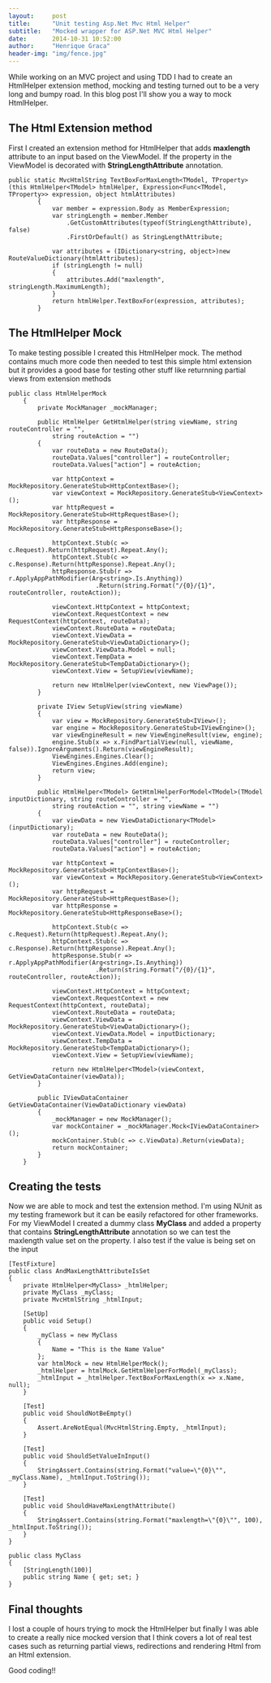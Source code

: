 ```yaml
---
layout:     post
title:      "Unit testing Asp.Net Mvc Html Helper"
subtitle:   "Mocked wrapper for ASP.Net MVC Html Helper"
date:       2014-10-31 10:52:00
author:     "Henrique Graca"
header-img: "img/fence.jpg"
---
```

<p>
	While working on an MVC project and using TDD I had to create an HtmlHelper extension method, mocking and testing turned out to be a very long and bumpy road. In this blog post I'll show you a way to mock HtmlHelper.
</p>
<h2 class="section-heading">The Html Extension method</h2>

<p>First I created an extension method for HtmlHelper that adds <strong>maxlength</strong> attribute to an input based on the ViewModel. If the property in the ViewModel is decorated with <strong>StringLengthAttribute</strong> annotation.</p>

<pre class="cscode"><code><span class="key">public</span> <span class="key">static</span> MvcHtmlString TextBoxForMaxLength&lt;TModel, TProperty&gt;(<span class="key">this</span> HtmlHelper&lt;TModel&gt; htmlHelper, Expression&lt;Func&lt;TModel, TProperty&gt;&gt; expression, <span class="key">object</span> htmlAttributes)
        {
            <span class="key">var</span> member = expression.Body <span class="key">as</span> MemberExpression;
            <span class="key">var</span> stringLength = member.Member
                .GetCustomAttributes(<span class="key">typeof</span>(StringLengthAttribute), <span class="key">false</span>)
                .FirstOrDefault() <span class="key">as</span> StringLengthAttribute;

            <span class="key">var</span> attributes = (IDictionary&lt;<span class="key">string</span>, <span class="key">object</span>&gt;)<span class="key">new</span> RouteValueDictionary(htmlAttributes);
            <span class="key">if</span> (stringLength != <span class="key">null</span>)
            {
                attributes.Add(<span class="str">"maxlength"</span>, stringLength.MaximumLength);
            }
            <span class="key">return</span> htmlHelper.TextBoxFor(expression, attributes);
        }</code></pre>


<h2 class="section-heading">The HtmlHelper Mock</h2>

<p>To make testing possible I created this HtmlHelper mock. The method contains much more code then needed to test this simple html extension but it provides a good base for testing other stuff like returnning partial views from extension methods</p>

<pre class="cscode"><code><span class="key">public</span> <span class="key">class</span> HtmlHelperMock
    {
        <span class="key">private</span> MockManager _mockManager;

        <span class="key">public</span> HtmlHelper GetHtmlHelper(<span class="key">string</span> viewName, <span class="key">string</span> routeController = <span class="str">""</span>,
            <span class="key">string</span> routeAction = <span class="str">""</span>)
        {
            <span class="key">var</span> routeData = <span class="key">new</span> RouteData();
            routeData.Values[<span class="str">"controller"</span>] = routeController;
            routeData.Values[<span class="str">"action"</span>] = routeAction;

            <span class="key">var</span> httpContext = MockRepository.GenerateStub&lt;HttpContextBase&gt;();
            <span class="key">var</span> viewContext = MockRepository.GenerateStub&lt;ViewContext&gt;();
            <span class="key">var</span> httpRequest = MockRepository.GenerateStub&lt;HttpRequestBase&gt;();
            <span class="key">var</span> httpResponse = MockRepository.GenerateStub&lt;HttpResponseBase&gt;();

            httpContext.Stub(c =&gt; c.Request).Return(httpRequest).Repeat.Any();
            httpContext.Stub(c =&gt; c.Response).Return(httpResponse).Repeat.Any();
            httpResponse.Stub(r =&gt; r.ApplyAppPathModifier(Arg&lt;<span class="key">string</span>&gt;.Is.Anything))
                        .Return(<span class="key">string</span>.Format(<span class="str">"/{0}/{1}"</span>, routeController, routeAction));

            viewContext.HttpContext = httpContext;
            viewContext.RequestContext = <span class="key">new</span> RequestContext(httpContext, routeData);
            viewContext.RouteData = routeData;
            viewContext.ViewData = MockRepository.GenerateStub&lt;ViewDataDictionary&gt;();
            viewContext.ViewData.Model = <span class="key">null</span>;
            viewContext.TempData = MockRepository.GenerateStub&lt;TempDataDictionary&gt;();
            viewContext.View = SetupView(viewName);

            <span class="key">return</span> <span class="key">new</span> HtmlHelper(viewContext, <span class="key">new</span> ViewPage());
        }

        <span class="key">private</span> IView SetupView(<span class="key">string</span> viewName)
        {
            <span class="key">var</span> view = MockRepository.GenerateStub&lt;IView&gt;();
            <span class="key">var</span> engine = MockRepository.GenerateStub&lt;IViewEngine&gt;();
            <span class="key">var</span> viewEngineResult = <span class="key">new</span> ViewEngineResult(view, engine);
            engine.Stub(x =&gt; x.FindPartialView(<span class="key">null</span>, viewName, <span class="key">false</span>)).IgnoreArguments().Return(viewEngineResult);
            ViewEngines.Engines.Clear();
            ViewEngines.Engines.Add(engine);
            <span class="key">return</span> view;
        }

        <span class="key">public</span> HtmlHelper&lt;TModel&gt; GetHtmlHelperForModel&lt;TModel&gt;(TModel inputDictionary, <span class="key">string</span> routeController = <span class="str">""</span>,
            <span class="key">string</span> routeAction = <span class="str">""</span>, <span class="key">string</span> viewName = <span class="str">""</span>)
        {
            <span class="key">var</span> viewData = <span class="key">new</span> ViewDataDictionary&lt;TModel&gt;(inputDictionary);
            <span class="key">var</span> routeData = <span class="key">new</span> RouteData();
            routeData.Values[<span class="str">"controller"</span>] = routeController;
            routeData.Values[<span class="str">"action"</span>] = routeAction;

            <span class="key">var</span> httpContext = MockRepository.GenerateStub&lt;HttpContextBase&gt;();
            <span class="key">var</span> viewContext = MockRepository.GenerateStub&lt;ViewContext&gt;();
            <span class="key">var</span> httpRequest = MockRepository.GenerateStub&lt;HttpRequestBase&gt;();
            <span class="key">var</span> httpResponse = MockRepository.GenerateStub&lt;HttpResponseBase&gt;();

            httpContext.Stub(c =&gt; c.Request).Return(httpRequest).Repeat.Any();
            httpContext.Stub(c =&gt; c.Response).Return(httpResponse).Repeat.Any();
            httpResponse.Stub(r =&gt; r.ApplyAppPathModifier(Arg&lt;<span class="key">string</span>&gt;.Is.Anything))
                        .Return(<span class="key">string</span>.Format(<span class="str">"/{0}/{1}"</span>, routeController, routeAction));

            viewContext.HttpContext = httpContext;
            viewContext.RequestContext = <span class="key">new</span> RequestContext(httpContext, routeData);
            viewContext.RouteData = routeData;
            viewContext.ViewData = MockRepository.GenerateStub&lt;ViewDataDictionary&gt;();
            viewContext.ViewData.Model = inputDictionary;
            viewContext.TempData = MockRepository.GenerateStub&lt;TempDataDictionary&gt;();
            viewContext.View = SetupView(viewName);

            <span class="key">return</span> <span class="key">new</span> HtmlHelper&lt;TModel&gt;(viewContext, GetViewDataContainer(viewData));
        }

        <span class="key">public</span> IViewDataContainer GetViewDataContainer(ViewDataDictionary viewData)
        {
            _mockManager = <span class="key">new</span> MockManager();
            <span class="key">var</span> mockContainer = _mockManager.Mock&lt;IViewDataContainer&gt;();
            mockContainer.Stub(c =&gt; c.ViewData).Return(viewData);
            <span class="key">return</span> mockContainer;
        }
    }</code></pre>

<h2 class="section-heading">Creating the tests</h2>

<p>Now we are able to mock and test the extension method. I'm using NUnit as my testing framework but it can be easily refactored for other frameworks. For my ViewModel I created a dummy class <strong>MyClass</strong> and added a property that contains <strong>StringLengthAttribute</strong> annotation so we can test the maxlength value set on the property. I also test if the value is being set on the input</p>

<pre class="cscode"><code>[TestFixture]
<span class="key">public</span> <span class="key">class</span> AndMaxLengthAttributeIsSet
{
    <span class="key">private</span> HtmlHelper&lt;MyClass&gt; _htmlHelper;
    <span class="key">private</span> MyClass _myClass;
    <span class="key">private</span> MvcHtmlString _htmlInput;

    [SetUp]
    <span class="key">public</span> <span class="key">void</span> Setup()
    {
        _myClass = <span class="key">new</span> MyClass
        {
            Name = <span class="str">"This is the Name Value"</span>
        };
        <span class="key">var</span> htmlMock = <span class="key">new</span> HtmlHelperMock();
        _htmlHelper = htmlMock.GetHtmlHelperForModel(_myClass);
        _htmlInput = _htmlHelper.TextBoxForMaxLength(x =&gt; x.Name, <span class="key">null</span>);
    }

    [Test]
    <span class="key">public</span> <span class="key">void</span> ShouldNotBeEmpty()
    {
        Assert.AreNotEqual(MvcHtmlString.Empty, _htmlInput);
    }

    [Test]
    <span class="key">public</span> <span class="key">void</span> ShouldSetValueInInput()
    {
        StringAssert.Contains(<span class="key">string</span>.Format(<span class="str">"value=\"{0}\""</span>, _myClass.Name), _htmlInput.ToString());
    }

    [Test]
    <span class="key">public</span> <span class="key">void</span> ShouldHaveMaxLengthAttribute()
    {
        StringAssert.Contains(<span class="key">string</span>.Format(<span class="str">"maxlength=\"{0}\""</span>, 100), _htmlInput.ToString());
    }
}

<span class="key">public</span> <span class="key">class</span> MyClass
{
    [StringLength(100)]
    <span class="key">public</span> <span class="key">string</span> Name { <span class="key">get</span>; <span class="key">set</span>; }
}</code></pre>

<h2 class="section-heading">Final thoughts</h2>

<p>I lost a couple of hours trying to mock the HtmlHelper but finally I was able to create a really nice mocked version that I think covers a lot of real test cases such as returning partial views, redirections and rendering Html from an Html extension.</p>
<p>Good coding!!</p>